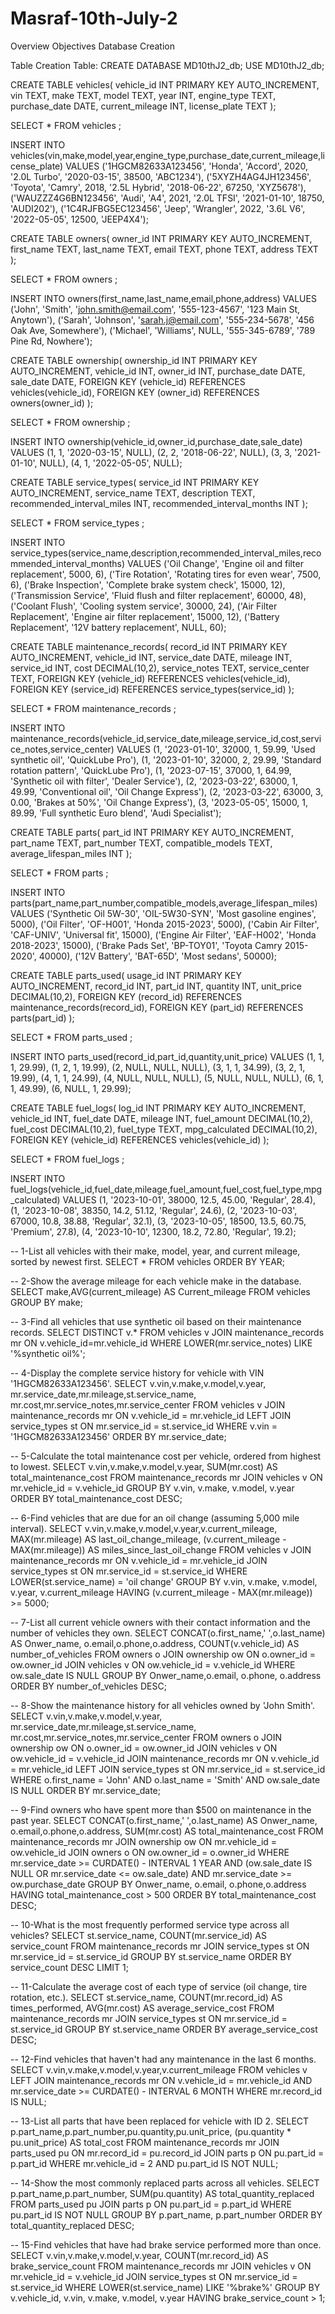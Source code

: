 # Masraf-10th-July-2
 Overview 
 Objectives 
 Database Creation 

 Table Creation
 Table:
CREATE DATABASE MD10thJ2_db;
USE MD10thJ2_db;

CREATE TABLE vehicles(
    vehicle_id        INT PRIMARY KEY AUTO_INCREMENT,
    vin               TEXT,
    make              TEXT,
    model             TEXT,
    year              INT,
    engine_type       TEXT,
    purchase_date     DATE,
    current_mileage   INT,
    license_plate     TEXT
);

SELECT * FROM vehicles ;

INSERT INTO vehicles(vin,make,model,year,engine_type,purchase_date,current_mileage,license_plate) VALUES
        ('1HGCM82633A123456', 'Honda', 'Accord', 2020, '2.0L Turbo', '2020-03-15', 38500, 'ABC1234'),
        ('5XYZH4AG4JH123456', 'Toyota', 'Camry', 2018, '2.5L Hybrid', '2018-06-22', 67250, 'XYZ5678'),
        ('WAUZZZ4G6BN123456', 'Audi', 'A4', 2021, '2.0L TFSI', '2021-01-10', 18750, 'AUDI202'),
        ('1C4RJFBG5EC123456', 'Jeep', 'Wrangler', 2022, '3.6L V6', '2022-05-05', 12500, 'JEEP4X4');

CREATE TABLE owners(
    owner_id   INT PRIMARY KEY AUTO_INCREMENT,
    first_name TEXT,
    last_name  TEXT,
    email      TEXT,
    phone      TEXT,
    address    TEXT
);

SELECT * FROM owners ;

INSERT INTO owners(first_name,last_name,email,phone,address) VALUES
        ('John', 'Smith', 'john.smith@email.com', '555-123-4567', '123 Main St, Anytown'),
        ('Sarah', 'Johnson', 'sarah.j@email.com', '555-234-5678', '456 Oak Ave, Somewhere'),
        ('Michael', 'Williams', NULL, '555-345-6789', '789 Pine Rd, Nowhere');

CREATE TABLE ownership(
    ownership_id   INT PRIMARY KEY AUTO_INCREMENT,
    vehicle_id     INT,
    owner_id       INT,
    purchase_date  DATE,
    sale_date      DATE,
    FOREIGN KEY (vehicle_id) REFERENCES vehicles(vehicle_id),
    FOREIGN KEY (owner_id) REFERENCES owners(owner_id)
);

SELECT * FROM ownership ;

INSERT INTO ownership(vehicle_id,owner_id,purchase_date,sale_date) VALUES
        (1, 1, '2020-03-15', NULL),
        (2, 2, '2018-06-22', NULL),
        (3, 3, '2021-01-10', NULL),
        (4, 1, '2022-05-05', NULL);

CREATE TABLE service_types(
    service_id                   INT PRIMARY KEY AUTO_INCREMENT,
    service_name                 TEXT,
    description                  TEXT,
    recommended_interval_miles   INT,
    recommended_interval_months  INT
);

SELECT * FROM service_types ;

INSERT INTO service_types(service_name,description,recommended_interval_miles,recommended_interval_months) VALUES
        ('Oil Change', 'Engine oil and filter replacement', 5000, 6),
        ('Tire Rotation', 'Rotating tires for even wear', 7500, 6),
        ('Brake Inspection', 'Complete brake system check', 15000, 12),
        ('Transmission Service', 'Fluid flush and filter replacement', 60000, 48),
        ('Coolant Flush', 'Cooling system service', 30000, 24),
        ('Air Filter Replacement', 'Engine air filter replacement', 15000, 12),
        ('Battery Replacement', '12V battery replacement', NULL, 60);

CREATE TABLE maintenance_records(
    record_id      INT PRIMARY KEY AUTO_INCREMENT,
    vehicle_id     INT,
    service_date   DATE,
    mileage        INT,
    service_id     INT,
    cost           DECIMAL(10,2),
    service_notes  TEXT,
    service_center TEXT,
    FOREIGN KEY (vehicle_id) REFERENCES vehicles(vehicle_id),
    FOREIGN KEY (service_id) REFERENCES service_types(service_id)
);

SELECT * FROM maintenance_records ;

INSERT INTO maintenance_records(vehicle_id,service_date,mileage,service_id,cost,service_notes,service_center) VALUES
        (1, '2023-01-10', 32000, 1, 59.99, 'Used synthetic oil', 'QuickLube Pro'),
        (1, '2023-01-10', 32000, 2, 29.99, 'Standard rotation pattern', 'QuickLube Pro'),
        (1, '2023-07-15', 37000, 1, 64.99, 'Synthetic oil with filter', 'Dealer Service'),
        (2, '2023-03-22', 63000, 1, 49.99, 'Conventional oil', 'Oil Change Express'),
        (2, '2023-03-22', 63000, 3, 0.00, 'Brakes at 50%', 'Oil Change Express'),
        (3, '2023-05-05', 15000, 1, 89.99, 'Full synthetic Euro blend', 'Audi Specialist');

CREATE TABLE parts(
    part_id                 INT PRIMARY KEY AUTO_INCREMENT,
    part_name               TEXT,
    part_number             TEXT,
    compatible_models       TEXT,
    average_lifespan_miles  INT
);

SELECT * FROM parts ;

INSERT INTO parts(part_name,part_number,compatible_models,average_lifespan_miles) VALUES
        ('Synthetic Oil 5W-30', 'OIL-5W30-SYN', 'Most gasoline engines', 5000),
        ('Oil Filter', 'OF-H001', 'Honda 2015-2023', 5000),
        ('Cabin Air Filter', 'CAF-UNIV', 'Universal fit', 15000),
        ('Engine Air Filter', 'EAF-H002', 'Honda 2018-2023', 15000),
        ('Brake Pads Set', 'BP-TOY01', 'Toyota Camry 2015-2020', 40000),
        ('12V Battery', 'BAT-65D', 'Most sedans', 50000);

CREATE TABLE parts_used(
    usage_id    INT PRIMARY KEY AUTO_INCREMENT,
    record_id   INT,
    part_id     INT,
    quantity    INT,
    unit_price  DECIMAL(10,2),
    FOREIGN KEY (record_id) REFERENCES maintenance_records(record_id),
    FOREIGN KEY (part_id) REFERENCES parts(part_id)
);

SELECT * FROM parts_used ;

INSERT INTO parts_used(record_id,part_id,quantity,unit_price) VALUES
        (1, 1, 1, 29.99),
        (1, 2, 1, 19.99),
        (2, NULL, NULL, NULL),
        (3, 1, 1, 34.99),
        (3, 2, 1, 19.99),
        (4, 1, 1, 24.99),
        (4, NULL, NULL, NULL),
        (5, NULL, NULL, NULL),
        (6, 1, 1, 49.99),
        (6, NULL, 1, 29.99);

CREATE TABLE fuel_logs(
    log_id          INT PRIMARY KEY AUTO_INCREMENT,
    vehicle_id      INT,
    fuel_date       DATE,
    mileage         INT,
    fuel_amount     DECIMAL(10,2),
    fuel_cost       DECIMAL(10,2),
    fuel_type       TEXT,
    mpg_calculated  DECIMAL(10,2),
    FOREIGN KEY (vehicle_id) REFERENCES vehicles(vehicle_id)
);

SELECT * FROM fuel_logs ;

INSERT INTO fuel_logs(vehicle_id,fuel_date,mileage,fuel_amount,fuel_cost,fuel_type,mpg_calculated) VALUES
        (1, '2023-10-01', 38000, 12.5, 45.00, 'Regular', 28.4),
        (1, '2023-10-08', 38350, 14.2, 51.12, 'Regular', 24.6),
        (2, '2023-10-03', 67000, 10.8, 38.88, 'Regular', 32.1),
        (3, '2023-10-05', 18500, 13.5, 60.75, 'Premium', 27.8),
        (4, '2023-10-10', 12300, 18.2, 72.80, 'Regular', 19.2);

-- 1-List all vehicles with their make, model, year, and current mileage, sorted by newest first.
SELECT 
        *
FROM vehicles
ORDER BY YEAR;

-- 2-Show the average mileage for each vehicle make in the database.
SELECT 
        make,AVG(current_mileage) AS Current_mileage
FROM vehicles
GROUP BY make;

-- 3-Find all vehicles that use synthetic oil based on their maintenance records.
SELECT 
        DISTINCT v.*
FROM vehicles v 
JOIN maintenance_records mr ON v.vehicle_id=mr.vehicle_id
WHERE LOWER(mr.service_notes) LIKE '%synthetic oil%';

-- 4-Display the complete service history for vehicle with VIN '1HGCM82633A123456'.
SELECT 
    v.vin,v.make,v.model,v.year,
    mr.service_date,mr.mileage,st.service_name,
    mr.cost,mr.service_notes,mr.service_center
FROM vehicles v
JOIN maintenance_records mr ON v.vehicle_id = mr.vehicle_id
LEFT JOIN service_types st ON mr.service_id = st.service_id
WHERE v.vin = '1HGCM82633A123456'
ORDER BY mr.service_date;

-- 5-Calculate the total maintenance cost per vehicle, ordered from highest to lowest.
SELECT 
    v.vin,v.make,v.model,v.year,
    SUM(mr.cost) AS total_maintenance_cost
FROM maintenance_records mr
JOIN vehicles v ON mr.vehicle_id = v.vehicle_id
GROUP BY v.vin, v.make, v.model, v.year
ORDER BY total_maintenance_cost DESC;

-- 6-Find vehicles that are due for an oil change (assuming 5,000 mile interval).
SELECT 
    v.vin,v.make,v.model,v.year,v.current_mileage,
    MAX(mr.mileage) AS last_oil_change_mileage,
    (v.current_mileage - MAX(mr.mileage)) AS miles_since_last_oil_change
FROM vehicles v
JOIN maintenance_records mr ON v.vehicle_id = mr.vehicle_id
JOIN service_types st ON mr.service_id = st.service_id
WHERE LOWER(st.service_name) = 'oil change'
GROUP BY v.vin, v.make, v.model, v.year, v.current_mileage
HAVING (v.current_mileage - MAX(mr.mileage)) >= 5000;

-- 7-List all current vehicle owners with their contact information and the number of vehicles they own.
SELECT 
    CONCAT(o.first_name,' ',o.last_name) AS Onwer_name,
    o.email,o.phone,o.address,
    COUNT(v.vehicle_id) AS number_of_vehicles
FROM owners o
JOIN ownership ow ON o.owner_id = ow.owner_id
JOIN vehicles v ON ow.vehicle_id = v.vehicle_id
WHERE ow.sale_date IS NULL
GROUP BY  Onwer_name,o.email, o.phone, o.address
ORDER BY number_of_vehicles DESC;

-- 8-Show the maintenance history for all vehicles owned by 'John Smith'.
SELECT 
    v.vin,v.make,v.model,v.year,
    mr.service_date,mr.mileage,st.service_name,
    mr.cost,mr.service_notes,mr.service_center
FROM owners o
JOIN ownership ow ON o.owner_id = ow.owner_id
JOIN vehicles v ON ow.vehicle_id = v.vehicle_id
JOIN maintenance_records mr ON v.vehicle_id = mr.vehicle_id
LEFT JOIN service_types st ON mr.service_id = st.service_id
WHERE 
    o.first_name = 'John' AND o.last_name = 'Smith'
    AND ow.sale_date IS NULL
ORDER BY mr.service_date;

-- 9-Find owners who have spent more than $500 on maintenance in the past year.
SELECT 
        CONCAT(o.first_name,' ',o.last_name) AS Onwer_name,
    o.email,o.phone,o.address,
    SUM(mr.cost) AS total_maintenance_cost
FROM maintenance_records mr
JOIN ownership ow ON mr.vehicle_id = ow.vehicle_id
JOIN owners o ON ow.owner_id = o.owner_id
WHERE 
    mr.service_date >= CURDATE() - INTERVAL 1 YEAR
    AND (ow.sale_date IS NULL OR mr.service_date <= ow.sale_date)
    AND mr.service_date >= ow.purchase_date
GROUP BY Onwer_name, o.email, o.phone,o.address
HAVING total_maintenance_cost > 500
ORDER BY total_maintenance_cost DESC;

-- 10-What is the most frequently performed service type across all vehicles?
SELECT 
    st.service_name,
    COUNT(mr.service_id) AS service_count
FROM maintenance_records mr
JOIN service_types st ON mr.service_id = st.service_id
GROUP BY st.service_name
ORDER BY service_count DESC
LIMIT 1;

-- 11-Calculate the average cost of each type of service (oil change, tire rotation, etc.).
SELECT 
    st.service_name,
    COUNT(mr.record_id) AS times_performed,
    AVG(mr.cost) AS average_service_cost
FROM maintenance_records mr
JOIN service_types st ON mr.service_id = st.service_id
GROUP BY st.service_name
ORDER BY average_service_cost DESC;

-- 12-Find vehicles that haven't had any maintenance in the last 6 months.
SELECT 
    v.vin,v.make,v.model,v.year,v.current_mileage
FROM vehicles v
LEFT JOIN maintenance_records mr 
ON 
        v.vehicle_id = mr.vehicle_id 
    AND mr.service_date >= CURDATE() - INTERVAL 6 MONTH
WHERE mr.record_id IS NULL;

-- 13-List all parts that have been replaced for vehicle with ID 2.
SELECT 
    p.part_name,p.part_number,pu.quantity,pu.unit_price,
    (pu.quantity * pu.unit_price) AS total_cost
FROM maintenance_records mr
JOIN parts_used pu ON mr.record_id = pu.record_id
JOIN parts p ON pu.part_id = p.part_id
WHERE 
    mr.vehicle_id = 2
    AND pu.part_id IS NOT NULL;

-- 14-Show the most commonly replaced parts across all vehicles.
SELECT 
    p.part_name,p.part_number,
    SUM(pu.quantity) AS total_quantity_replaced
FROM parts_used pu
JOIN parts p ON pu.part_id = p.part_id
WHERE pu.part_id IS NOT NULL
GROUP BY p.part_name, p.part_number
ORDER BY total_quantity_replaced DESC;

-- 15-Find vehicles that have had brake service performed more than once.
SELECT 
    v.vin,v.make,v.model,v.year,
    COUNT(mr.record_id) AS brake_service_count
FROM maintenance_records mr
JOIN vehicles v ON mr.vehicle_id = v.vehicle_id
JOIN service_types st ON mr.service_id = st.service_id
WHERE LOWER(st.service_name) LIKE '%brake%'
GROUP BY v.vehicle_id, v.vin, v.make, v.model, v.year
HAVING brake_service_count > 1;